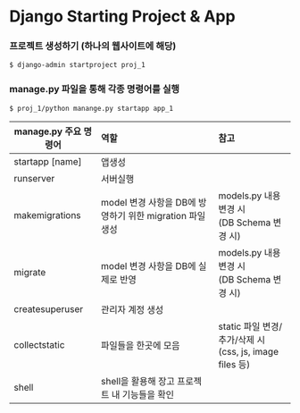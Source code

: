 # Django Starting Project & App



### 프로젝트 생성하기 (하나의 웹사이트에 해당)

```
$ django-admin startproject proj_1
```



### manage.py 파일을 통해 각종 명령어를 실행

```
$ proj_1/python manange.py startapp app_1
```


| manage.py  주요 명령어 | 역할                                                     | 참고                                                         |
| ---------------------- | :------------------------------------------------------- | :----------------------------------------------------------- |
| startapp [name]        | 앱생성                                                   |                                                              |
| runserver              | 서버실행                                                 |                                                              |
| makemigrations         | model 변경 사항을 DB에 방영하기 위한 migration 파일 생성 | models.py 내용 변경 시 <br />(DB Schema 변경 시)             |
| migrate                | model 변경 사항을 DB에 실제로 반영                       | models.py 내용 변경 시 <br />(DB Schema 변경 시)             |
| createsuperuser        | 관리자 계정 생성                                         |                                                              |
| collectstatic          | 파일들을 한곳에 모음                                     | static 파일 변경/추가/삭제 시<br />(css, js, image files 등) |
| shell                  | shell을 활용해 장고 프로젝트 내 기능들을 확인            |                                                              |

